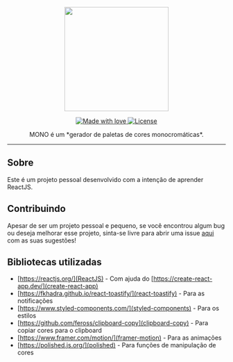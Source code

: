 <p align="center">
  <img src="https://github.com/luizdemoraes/mono/public/MONO.png" width="240" />
</p>

<p align="center">
  <a href="#">
    <img src="https://img.shields.io/badge/made%20with-love-E760A4.svg" alt="Made with love">
  </a>
  <a href="#">
    <img src="https://img.shields.io/github/license/luizdemoraes/mono?style=flat-square" alt="License">
  </a>
</p>

<p align="center">
  MONO é um *gerador de paletas de cores monocromáticas*.
</p>

---

## Sobre

Este é um projeto pessoal desenvolvido com a intenção de aprender ReactJS.

## Contribuindo

Apesar de ser um projeto pessoal e pequeno, se você encontrou algum bug ou deseja melhorar esse projeto, sinta-se livre para abrir uma issue [aqui](https://github.com/luizdemoraes/mono/issues) com as suas sugestões!

## Bibliotecas utilizadas

- [https://reactjs.org/](ReactJS) - Com ajuda do [https://create-react-app.dev/](create-react-app)
- [https://fkhadra.github.io/react-toastify/](react-toastify) - Para as notificações
- [https://www.styled-components.com/](styled-components) - Para os estilos
- [https://github.com/feross/clipboard-copy](clipboard-copy) - Para copiar cores para o clipboard
- [https://www.framer.com/motion/](framer-motion) - Para as animações
- [https://polished.js.org/](polished) - Para funções de manipulação de cores
